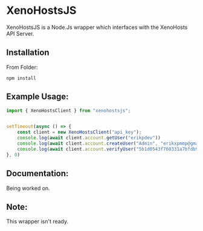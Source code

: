 # XenoHostsJS
XenoHostsJS is a Node.Js wrapper which interfaces with the XenoHosts API Server.


## Installation

From Folder:
```
npm install
```

## Example Usage:

```javascript
import { XenoHostsClient } from "xenohostsjs";


setTimeout(async () => {
    const client = new XenoHostsClient("api_key");
    console.log(await client.account.getUser("erikpdev"))
    console.log(await client.account.createUser("Admin", "erikxpmmp@gmail.com", "demo"))
    console.log(await client.account.verifyUser("5b1d0543f760331a7bfdb94fc384008a4c2171921e0e252df779cbe2fd34c834"))
}, 0)
```

## Documentation:
Being worked on.


## Note:
This wrapper isn't ready.
